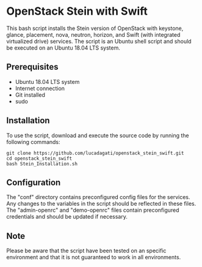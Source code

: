 # OpenStack Stein with Swift

This bash script installs the Stein version of OpenStack with keystone, glance, placement, nova, neutron, horizon, and Swift (with integrated virtualized drive) services. The script is an Ubuntu shell script and should be executed on an Ubuntu 18.04 LTS system.

## Prerequisites

- Ubuntu 18.04 LTS system
- Internet connection
- Git installed
- sudo

## Installation

To use the script, download and execute the source code by running the following commands:

```console
git clone https://github.com/lucadagati/openstack_stein_swift.git
cd openstack_stein_swift
bash Stein_Installation.sh
```

## Configuration

The "conf" directory contains preconfigured config files for the services. Any changes to the variables in the script should be reflected in these files. The "admin-openrc" and "demo-openrc" files contain preconfigured credentials and should be updated if necessary.

## Note
Please be aware that the script have been tested on an specific environment and that it is not guaranteed to work in all environments.
